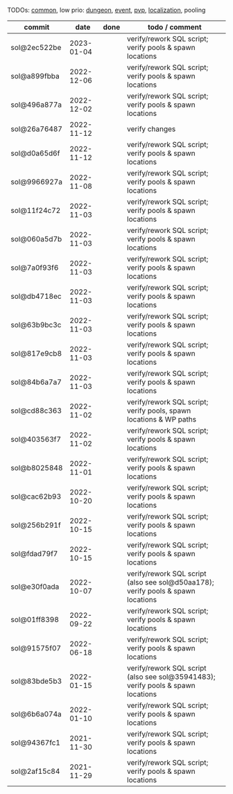 TODOs: [common](TODO.md), low prio: [dungeon](TODO_dungeon.md), [event](TODO_event.md), [pvp](TODO_pvp.md), [localization](TODO_localization.md), pooling

| commit       | date       | done | todo / comment |
|--------------|------------|------|----------------|
| sol@2ec522be | 2023-01-04 |      | verify/rework SQL script; verify pools & spawn locations |
| sol@a899fbba | 2022-12-06 |      | verify/rework SQL script; verify pools & spawn locations |
| sol@496a877a | 2022-12-02 |      | verify/rework SQL script; verify pools & spawn locations |
| sol@26a76487 | 2022-11-12 |      | verify changes |
| sol@d0a65d6f | 2022-11-12 |      | verify/rework SQL script; verify pools & spawn locations |
| sol@9966927a | 2022-11-08 |      | verify/rework SQL script; verify pools & spawn locations |
| sol@11f24c72 | 2022-11-03 |      | verify/rework SQL script; verify pools & spawn locations |
| sol@060a5d7b | 2022-11-03 |      | verify/rework SQL script; verify pools & spawn locations |
| sol@7a0f93f6 | 2022-11-03 |      | verify/rework SQL script; verify pools & spawn locations |
| sol@db4718ec | 2022-11-03 |      | verify/rework SQL script; verify pools & spawn locations |
| sol@63b9bc3c | 2022-11-03 |      | verify/rework SQL script; verify pools & spawn locations |
| sol@817e9cb8 | 2022-11-03 |      | verify/rework SQL script; verify pools & spawn locations |
| sol@84b6a7a7 | 2022-11-03 |      | verify/rework SQL script; verify pools & spawn locations |
| sol@cd88c363 | 2022-11-02 |      | verify/rework SQL script; verify pools, spawn locations & WP paths |
| sol@403563f7 | 2022-11-02 |      | verify/rework SQL script; verify pools & spawn locations |
| sol@b8025848 | 2022-11-01 |      | verify/rework SQL script; verify pools & spawn locations |
| sol@cac62b93 | 2022-10-20 |      | verify/rework SQL script; verify pools & spawn locations |
| sol@256b291f | 2022-10-15 |      | verify/rework SQL script; verify pools & spawn locations |
| sol@fdad79f7 | 2022-10-15 |      | verify/rework SQL script; verify pools & spawn locations |
| sol@e30f0ada | 2022-10-07 |      | verify/rework SQL script (also see sol@d50aa178); verify pools & spawn locations |
| sol@01ff8398 | 2022-09-22 |      | verify/rework SQL script; verify pools & spawn locations |
| sol@91575f07 | 2022-06-18 |      | verify/rework SQL script; verify pools & spawn locations |
| sol@83bde5b3 | 2022-01-15 |      | verify/rework SQL script (also see sol@35941483); verify pools & spawn locations |
| sol@6b6a074a | 2022-01-10 |      | verify/rework SQL script; verify pools & spawn locations |
| sol@94367fc1 | 2021-11-30 |      | verify/rework SQL script; verify pools & spawn locations |
| sol@2af15c84 | 2021-11-29 |      | verify/rework SQL script; verify pools & spawn locations |
